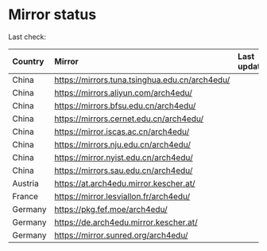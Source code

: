 <script src="./time.js"></script>
# Mirror status
Last check: <script type="text/javascript">localize(1717233717.8779092);</script>

|Country|Mirror|Last update|
|:------|:-----|:----------|
|China|https://mirrors.tuna.tsinghua.edu.cn/arch4edu/|<script type="text/javascript">localize(1717180890);</script>|
|China|https://mirrors.aliyun.com/arch4edu/|<script type="text/javascript">localize(1717180890);</script>|
|China|https://mirrors.bfsu.edu.cn/arch4edu/|<script type="text/javascript">localize(1717180890);</script>|
|China|https://mirrors.cernet.edu.cn/arch4edu/|<script type="text/javascript">localize(1717180890);</script>|
|China|https://mirror.iscas.ac.cn/arch4edu/|<script type="text/javascript">localize(1717180890);</script>|
|China|https://mirrors.nju.edu.cn/arch4edu/|<script type="text/javascript">localize(1717180890);</script>|
|China|https://mirror.nyist.edu.cn/arch4edu/|<script type="text/javascript">localize(1717180890);</script>|
|China|https://mirrors.sau.edu.cn/arch4edu/|<script type="text/javascript">localize(1717180890);</script>|
|Austria|https://at.arch4edu.mirror.kescher.at/|<script type="text/javascript">localize(1717180890);</script>|
|France|https://mirror.lesviallon.fr/arch4edu/|<script type="text/javascript">localize(1717180890);</script>|
|Germany|https://pkg.fef.moe/arch4edu/|<script type="text/javascript">localize(1717180890);</script>|
|Germany|https://de.arch4edu.mirror.kescher.at/|<script type="text/javascript">localize(1717180890);</script>|
|Germany|https://mirror.sunred.org/arch4edu/|<script type="text/javascript">localize(1717180890);</script>|

<script src="./tablefilter/tablefilter.js"></script>
<script src="./table.js"></script>